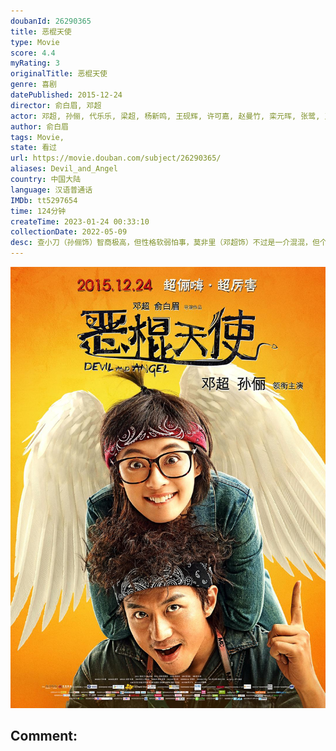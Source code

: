 ```yaml
---
doubanId: 26290365
title: 恶棍天使
type: Movie
score: 4.4
myRating: 3
originalTitle: 恶棍天使
genre: 喜剧
datePublished: 2015-12-24
director: 俞白眉, 邓超
actor: 邓超, 孙俪, 代乐乐, 梁超, 杨新鸣, 王砚辉, 许可嘉, 赵曼竹, 栾元晖, 张鹭, 王双宝, 秦越, 孙艳, 张籽沐, 李栋, 张京, 邹轩琦, 果汁, 罗栋
author: 俞白眉
tags: Movie, 
state: 看过
url: https://movie.douban.com/subject/26290365/
aliases: Devil_and_Angel
country: 中国大陆
language: 汉语普通话
IMDb: tt5297654
time: 124分钟
createTime: 2023-01-24 00:33:10
collectionDate: 2022-05-09
desc: 查小刀（孙俪饰）智商极高，但性格软弱怕事，莫非里（邓超饰）不过是一介混混，但个性嚣张跋扈，一场车祸让两人相遇，莫非里毫无意外的狠狠在查小刀的身上诈了一笔。亲情淡漠，工作受挫，又遭恶人欺压，查小刀心...
---
```


![image](assets/p2298326979.jpg)

Comment: 
---

